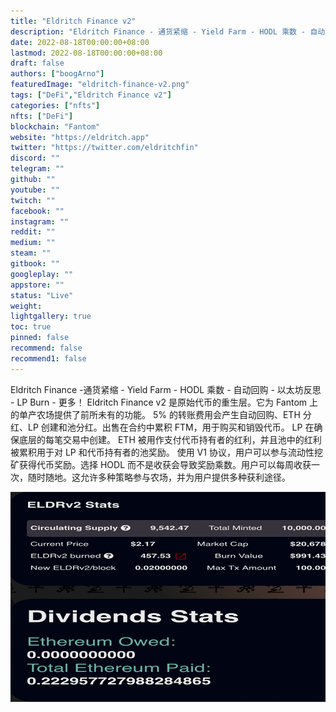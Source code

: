 ```yaml
---
title: "Eldritch Finance v2"
description: "Eldritch Finance - 通货紧缩 - Yield Farm - HODL 乘数 - 自动回购 - 以太坊反思 - LP Burn - 更多！"
date: 2022-08-18T00:00:00+08:00
lastmod: 2022-08-18T00:00:00+08:00
draft: false
authors: ["boogArno"]
featuredImage: "eldritch-finance-v2.png"
tags: ["DeFi","Eldritch Finance v2"]
categories: ["nfts"]
nfts: ["DeFi"]
blockchain: "Fantom"
website: "https://eldritch.app"
twitter: "https://twitter.com/eldritchfin"
discord: ""
telegram: ""
github: ""
youtube: ""
twitch: ""
facebook: ""
instagram: ""
reddit: ""
medium: ""
steam: ""
gitbook: ""
googleplay: ""
appstore: ""
status: "Live"
weight: 
lightgallery: true
toc: true
pinned: false
recommend: false
recommend1: false
---
```

Eldritch Finance -通货紧缩 - Yield Farm - HODL 乘数 - 自动回购 - 以太坊反思 - LP Burn - 更多！
Eldritch Finance v2 是原始代币的重生层。它为 Fantom 上的单产农场提供了前所未有的功能。 5% 的转账费用会产生自动回购、ETH 分红、LP 创建和池分红。出售在合约中累积 FTM，用于购买和销毁代币。 LP 在确保底层的每笔交易中创建。 ETH 被用作支付代币持有者的红利，并且池中的红利被累积用于对 LP 和代币持有者的池奖励。
使用 V1 协议，用户可以参与流动性挖矿获得代币奖励。选择 HODL 而不是收获会导致奖励乘数。用户可以每周收获一次，随时随地。这允许多种策略参与农场，并为用户提供多种获利途径。

![eldritchfinancev2-dapp-defi-other-image3_ffc91c01b6715d5c96156d4af2b6ea29](eldritchfinancev2-dapp-defi-other-image3_ffc91c01b6715d5c96156d4af2b6ea29.png)